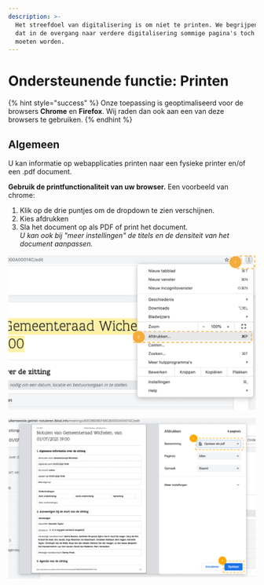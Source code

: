 ```yaml
---
description: >-
  Het streefdoel van digitalisering is om niet te printen. We begrijpen echter
  dat in de overgang naar verdere digitalisering sommige pagina's toch geprint
  moeten worden.
---
```


# Ondersteunende functie: Printen

{% hint style="success" %}
Onze toepassing is geoptimaliseerd voor de browsers **Chrome** en **Firefox**. Wij raden dan ook aan een van deze browsers te gebruiken.
{% endhint %}

## Algemeen

U kan informatie op webapplicaties printen naar een fysieke printer en/of een .pdf document.

**Gebruik de printfunctionaliteit van uw browser.** Een voorbeeld van chrome:

1. Klik op de drie puntjes om de dropdown te zien verschijnen.
2. Kies afdrukken
3. Sla het document op als PDF of print het document.\
   _U kan ook bij "meer instellingen" de titels en de densiteit van het document aanpassen._

![Zoek het menu en druk op afdrukken.](../../.gitbook/assets/assets-gelinkt-notuleren-handleiding--McOuzVvpmPENrGrzkH8--McOwnUci_FN0ZeWEcBn-0.png)

![Sla op als PDF of print het document.](../../.gitbook/assets/assets-gelinkt-notuleren-handleiding--McOuzVvpmPENrGrzkH8--McOwnUd0z9Q8lrJb61M-1.png)

